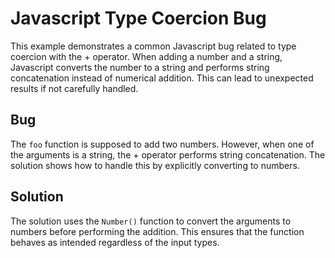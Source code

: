 # Javascript Type Coercion Bug
This example demonstrates a common Javascript bug related to type coercion with the + operator.
When adding a number and a string, Javascript converts the number to a string and performs string concatenation instead of numerical addition. This can lead to unexpected results if not carefully handled.

## Bug
The `foo` function is supposed to add two numbers. However, when one of the arguments is a string, the + operator performs string concatenation.  The solution shows how to handle this by explicitly converting to numbers.

## Solution
The solution uses the `Number()` function to convert the arguments to numbers before performing the addition. This ensures that the function behaves as intended regardless of the input types.
